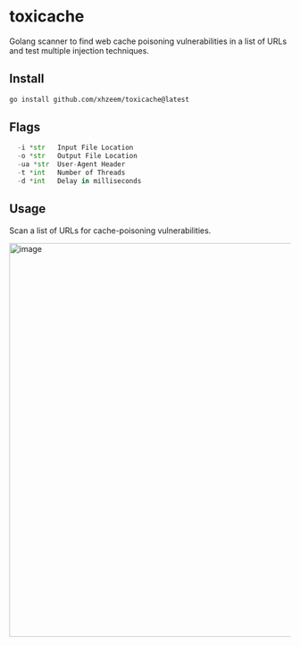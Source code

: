 # toxicache
Golang scanner to find web cache poisoning vulnerabilities in a list of URLs and test multiple injection techniques. 

## Install

```bash
go install github.com/xhzeem/toxicache@latest
```

## Flags
```python
  -i *str   Input File Location
  -o *str   Output File Location
  -ua *str  User-Agent Header
  -t *int   Number of Threads
  -d *int   Delay in milliseconds
```

## Usage
Scan a list of URLs for cache-poisoning vulnerabilities.

<img width="705" alt="image" src="https://github.com/xhzeem/toxicache/assets/34074156/4b7006f8-ac4d-48be-9972-9092df3bd769">

